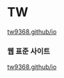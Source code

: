 # TW

<a href="https://github.com/tw9368/TW/html/">tw9368.github/io</a>

<h3>웹 표준 사이트 </h3>

<a href="https://github.com/tw9368/TW/html/">tw9368.github/io</a>

